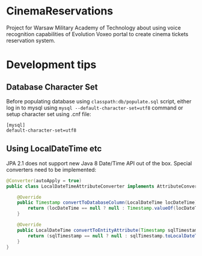 # CinemaReservations
Project for Warsaw Military Academy of Technology about using voice recognition capabilities of Evolution Voxeo portal to create cinema tickets reservation system.

# Development tips
## Database Character Set
Before populating database using `classpath:db/populate.sql` script, either log in to mysql using `mysql --default-character-set=utf8` command or setup character set using .cnf file:
```
[mysql]
default-character-set=utf8
```
## Using LocalDateTime etc
JPA 2.1 does not support new Java 8 Date/Time API out of the box. Special converters need to be implemented:
```Java
@Converter(autoApply = true)
public class LocalDateTimeAttributeConverter implements AttributeConverter<LocalDateTime, Timestamp> {

    @Override
    public Timestamp convertToDatabaseColumn(LocalDateTime locDateTime) {
        return (locDateTime == null ? null : Timestamp.valueOf(locDateTime));
    }

    @Override
    public LocalDateTime convertToEntityAttribute(Timestamp sqlTimestamp) {
        return (sqlTimestamp == null ? null : sqlTimestamp.toLocalDateTime());
    }
}
```